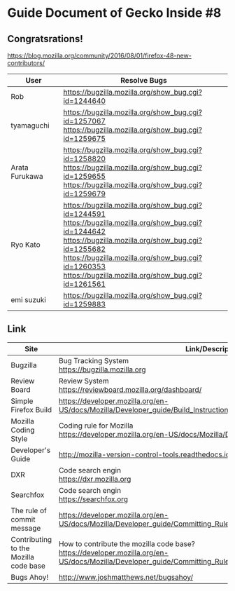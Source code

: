 # Guide Document of Gecko Inside #8

## Congratsrations!
https://blog.mozilla.org/community/2016/08/01/firefox-48-new-contributors/

| User | Resolve Bugs |
|------|--------------|
| Rob | https://bugzilla.mozilla.org/show_bug.cgi?id=1244640|
| tyamaguchi | https://bugzilla.mozilla.org/show_bug.cgi?id=1257067 <br/>https://bugzilla.mozilla.org/show_bug.cgi?id=1259675 |
| Arata Furukawa | https://bugzilla.mozilla.org/show_bug.cgi?id=1258820 <br/> https://bugzilla.mozilla.org/show_bug.cgi?id=1259655 <br/> https://bugzilla.mozilla.org/show_bug.cgi?id=1259679 |
| Ryo Kato | https://bugzilla.mozilla.org/show_bug.cgi?id=1244591 <br/> https://bugzilla.mozilla.org/show_bug.cgi?id=1244642 <br/> https://bugzilla.mozilla.org/show_bug.cgi?id=1255682  <br/> https://bugzilla.mozilla.org/show_bug.cgi?id=1260353 <br/> https://bugzilla.mozilla.org/show_bug.cgi?id=1261561|
| emi suzuki | https://bugzilla.mozilla.org/show_bug.cgi?id=1259883|

## Link

| Site  | Link/Description |
| ------------- | ------------- |
| Bugzilla | Bug Tracking System <br/> https://bugzilla.mozilla.org |
| Review Board | Review System <br/> https://reviewboard.mozilla.org/dashboard/ |
| Simple Firefox Build | https://developer.mozilla.org/en-US/docs/Mozilla/Developer_guide/Build_Instructions/Simple_Firefox_build |
| Mozilla Coding Style | Coding rule for Mozilla <br/> https://developer.mozilla.org/en-US/docs/Mozilla/Developer_guide/Coding_Style |
| Developer's Guide | http://mozilla-version-control-tools.readthedocs.io/en/latest/devguide/index.html |
| DXR  | Code search engin <br/>https://dxr.mozilla.org  |
| Searchfox | Code search engin <br/> https://searchfox.org|
| The rule of commit message | https://developer.mozilla.org/en-US/docs/Mozilla/Developer_guide/Committing_Rules_and_Responsibilities#Checkin_comment|
| Contributing to the Mozilla code base | How to contribute the mozilla code base? <br/> https://developer.mozilla.org/en-US/docs/Mozilla/Developer_guide/Committing_Rules_and_Responsibilities#Checkin_comment|
| Bugs Ahoy! | http://www.joshmatthews.net/bugsahoy/ |
